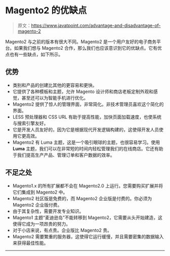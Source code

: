 # Magento2 的优缺点

> 原文：<https://www.javatpoint.com/advantage-and-disadvantage-of-magento-2>

Magento2 与之前的版本有很大不同。Magento2 是一个用户友好的电子商务平台。如果我们想与 Magento2 合作，那么我们也应该意识到它的优缺点。它有优点也有一些缺点，如下所示。

## 优势

*   类别和产品的创建比其他的更容易和更快。
*   它提供了各种模板和主题，允许 Magento 设计师和商店老板定制外观和感觉，甚至还可以为智能手机进行优化。
*   Magento2 提供了惊人的管理界面，非常简化。非技术管理员喜欢这个简化的界面。
*   LESS 预处理器和 CSS URL 有助于提高性能，加快页面加载速度，也使系统与搜索引擎友好。
*   它是开发人员友好的，因为它是根据现代开发逻辑构建的，这使得开发人员使用它更高效。
*   Magento2 有 Luma 主题，这是一个吸引眼球的主题，也很容易学习。使用 **Luma** 主题，我们可以在非常短的时间内轻松管理我们的在线商店。它还有助于我们提高生产产品、管理订单和客户数据的效率。

## 不足之处

*   Magento1.x 的所有扩展都不会在 Magento2.0 上运行。您需要购买扩展并将它们集成到 Magento2 中。
*   Magento2 社区版是免费的，而 Magento2 企业版是付费的。你必须为 Magento2 企业版付费。
*   由于其复杂性，需要开发专业知识。
*   Magento1 主题“麦迪逊岛”不能转移到 Magento2，它需要从头开始建造，这使得它成为一项昂贵的努力。
*   对于小店来说，有点贵。企业版比 Magento2 贵。
*   Magento2 需要繁重的服务器，这使得它运行缓慢，并且需要密集的数据输入来获得最佳性能。

* * *